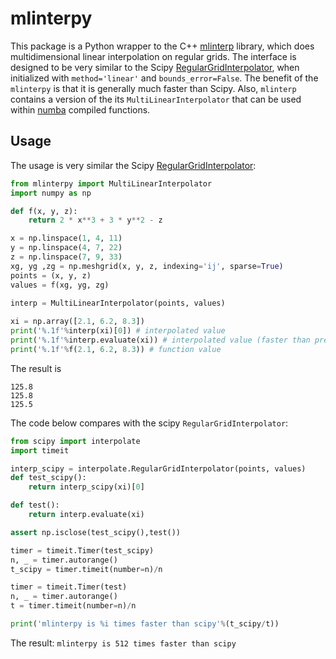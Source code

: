 # mlinterpy

This package is a Python wrapper to the C++ [mlinterp](https://github.com/parsiad/mlinterp) library, which does multidimensional linear interpolation on regular grids. The interface is designed to be very similar to the Scipy [RegularGridInterpolator](https://docs.scipy.org/doc/scipy/reference/generated/scipy.interpolate.RegularGridInterpolator.html), when initialized with `method='linear'` and `bounds_error=False`. The benefit of the `mlinterpy` is that it is generally much faster than Scipy. Also, `mlinterp` contains a version of the its `MultiLinearInterpolator` that can be used within [numba](https://numba.pydata.org/) compiled functions.

## Usage

The usage is very similar the Scipy [RegularGridInterpolator](https://docs.scipy.org/doc/scipy/reference/generated/scipy.interpolate.RegularGridInterpolator.html):

```python
from mlinterpy import MultiLinearInterpolator
import numpy as np

def f(x, y, z):
    return 2 * x**3 + 3 * y**2 - z

x = np.linspace(1, 4, 11)
y = np.linspace(4, 7, 22)
z = np.linspace(7, 9, 33)
xg, yg ,zg = np.meshgrid(x, y, z, indexing='ij', sparse=True)
points = (x, y, z)
values = f(xg, yg, zg)
 
interp = MultiLinearInterpolator(points, values)

xi = np.array([2.1, 6.2, 8.3])
print('%.1f'%interp(xi)[0]) # interpolated value
print('%.1f'%interp.evaluate(xi)) # interpolated value (faster than previous line)
print('%.1f'%f(2.1, 6.2, 8.3)) # function value
```

The result is

```
125.8
125.8
125.5
```

The code below compares with the scipy `RegularGridInterpolator`:

```python
from scipy import interpolate
import timeit

interp_scipy = interpolate.RegularGridInterpolator(points, values)
def test_scipy():
    return interp_scipy(xi)[0]

def test():
    return interp.evaluate(xi)

assert np.isclose(test_scipy(),test())

timer = timeit.Timer(test_scipy)
n, _ = timer.autorange()
t_scipy = timer.timeit(number=n)/n

timer = timeit.Timer(test)
n, _ = timer.autorange()
t = timer.timeit(number=n)/n

print('mlinterpy is %i times faster than scipy'%(t_scipy/t))
```

The result: `mlinterpy is 512 times faster than scipy`

